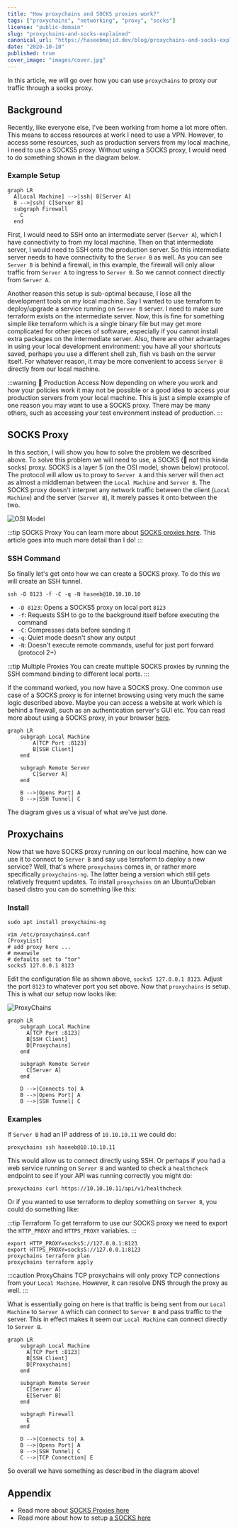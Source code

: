 ```yaml
---
title: "How proxychains and SOCKS proxies work?"
tags: ["proxychains", "networking", "proxy", "socks"]
license: "public-domain"
slug: "proxychains-and-socks-explained"
canonical_url: "https://haseebmajid.dev/blog/proxychains-and-socks-explained/"
date: "2020-10-10"
published: true
cover_image: "images/cover.jpg"
---
```


In this article, we will go over how you can use `proxychains` to proxy our traffic through a socks proxy.

## Background

Recently, like everyone else, I've been working from home a lot more often. This means to access resources at work
I need to use a VPN. However, to access some resources, such as production servers from my local machine, I need to
use a SOCKS5 proxy. Without using a SOCKS proxy, I would need to do something shown in the diagram below.

### Example Setup

```mermaid
graph LR
  A[Local Machine] -->|ssh| B[Server A]
  B -->|ssh| C[Server B]
  subgraph Firewall
    C
  end
```

First, I would need to SSH onto an intermediate server (`Server A`), which I have connectivity to from my local machine.
Then on that intermediate server, I would need to SSH onto the production server. So this intermediate server needs
to have connectivity to the `Server B` as well. As you can see `Server B` is behind a firewall, in this example, the
firewall will only allow traffic from `Server A` to ingress to `Server B`. So we cannot connect directly from `Server A`.

Another reason this setup is sub-optimal because, I lose all the development tools on my local machine. Say I wanted
to use terraform to deploy/upgrade a service running on `Server B` server. I need to make sure terraform exists
on the intermediate server. Now, this is fine for something simple like terraform which is a single binary file
but may get more complicated for other pieces of software, especially if you cannot install extra packages on
the intermediate server. Also, there are other advantages in using your local development environment: you have
all your shortcuts saved, perhaps you use a different shell zsh, fish vs bash on the server itself. For whatever
reason, it may be more convenient to access `Server B` directly from our local machine.

:::warning 🔐 Production Access
Now depending on where you work and how your policies work it may not be possible or a good idea to access
your production servers from your local machine. This is just a simple example of one reason you may
want to use a SOCKS proxy. There may be many others, such as accessing your test environment instead of
production.
:::

## SOCKS Proxy

In this section, I will show you how to solve the problem we described above. To solve this problem we will need to use,
a SOCKS (🧦 not this kinda socks) proxy. SOCKS is a layer 5 (on the OSI model, shown below) protocol. The protocol will allow
us to proxy to `Server A` and this server will then act as almost a middleman between the `Local Machine` and `Server B`.
The SOCKS proxy doesn't interpret any network traffic between the client (`Local Machine`) and the
server (`Server B`), it merely passes it onto between the two.

![OSI Model](https://upload.wikimedia.org/wikipedia/commons/2/2b/Osi-model.png)

:::tip SOCKS Proxy
You can learn more about
[SOCKS proxies here](https://securityintelligence.com/posts/socks-proxy-primer-what-is-socks5-and-why-should-you-use-it/).
This article goes into much more detail than I do!
:::

### SSH Command

So finally let's get onto how we can create a SOCKS proxy. To do this we will create an SSH tunnel.

```bash{promptUser: haseeb}
ssh -D 8123 -f -C -q -N haseeb@10.10.10.10
```

- `-D 8123`: Opens a SOCKS5 proxy on local port `8123`
- `-f`: Requests SSH to go to the background itself before executing the command
- `-C`: Compresses data before sending it
- `-q`: Quiet mode doesn't show any output
- `-N`: Doesn't execute remote commands, useful for just port forward (protocol 2+)

:::tip Multiple Proxies
You can create multiple SOCKS proxies by running the SSH command binding to different local ports.
:::

If the command worked, you now have a SOCKS proxy. One common use case of a SOCKS proxy is for internet
browsing using very much the same logic described above. Maybe you can access a website at work which is
behind a firewall, such as an authentication server's GUI etc. You can read more about using a SOCKS
proxy, in your browser [here](https://ma.ttias.be/socks-proxy-linux-ssh-bypass-content-filters/).

```mermaid
graph LR
    subgraph Local Machine
        A[TCP Port :8123]
        B[SSH Client]
    end

    subgraph Remote Server
        C[Server A]
    end

    B -->|Opens Port| A
    B -->|SSH Tunnel| C
```

The diagram gives us a visual of what we've just done.

## Proxychains

Now that we have SOCKS proxy running on our local machine, how can we use it to connect to `Server B` and say
use terraform to deploy a new service? Well, that's where `proxychains` comes in, or rather more specifically
`proxychains-ng`. The latter being a version which still gets relatively frequent updates.
To install `proxychains` on an Ubuntu/Debian based distro you can do something like this:

### Install

```bash{promptUser: haseeb}{outputLines:4-8}
sudo apt install proxychains-ng

vim /etc/proxychains4.conf
[ProxyList]
# add proxy here ...
# meanwile
# defaults set to "tor"
socks5 127.0.0.1 8123
```

Edit the configuration file as shown above, `socks5 127.0.0.1 8123`. Adjust the port `8123` to whatever port you set above.
Now that `proxychains` is setup. This is what our setup now looks like:

![ProxyChains](images/proxychains.png)

```mermaid
graph LR
    subgraph Local Machine
      A[TCP Port :8123]
      B[SSH Client]
      D[Proxychains]
    end

    subgraph Remote Server
      C[Server A]
    end

    D -->|Connects to| A
    B -->|Opens Port| A
    B -->|SSH Tunnel| C
```

### Examples

If `Server B` had an IP address of `10.10.10.11` we could do:

```bash{promptUser: haseeb}
proxychains ssh haseeb@10.10.10.11
```

This would allow us to connect directly using SSH. Or perhaps if you had a web service running on `Server B` and wanted to
check a `healthcheck` endpoint to see if your API was running correctly you might do:

```bash{promptUser: haseeb}
proxychains curl https://10.10.10.11/api/v1/healthcheck
```

Or if you wanted to use terraform to deploy something on `Server B`, you could do something like:

:::tip Terraform
To get terraform to use our SOCKS proxy we need to export the `HTTP_PROXY` and `HTTPS_PROXY` variables.
:::

```bash{promptUser: haseeb}
export HTTP_PROXY=socks5://127.0.0.1:8123
export HTTPS_PROXY=socks5://127.0.0.1:8123
proxychains terraform plan
proxychains terraform apply
```

:::caution ProxyChains TCP
proxychains will only proxy TCP connections from your `Local Machine`.
However, it can resolve DNS through the proxy as well.
:::

What is essentially going on here is that traffic is being sent from our `Local Machine` to `Server A` which can
connect to `Server B` and pass traffic to the server. This in effect makes it seem our `Local Machine` can connect
directly to `Server B`.

```mermaid
graph LR
    subgraph Local Machine
      A[TCP Port :8123]
      B[SSH Client]
      D[Proxychains]
    end

    subgraph Remote Server
      C[Server A]
      E[Server B]
    end

    subgraph Firewall
      E
    end

    D -->|Connects to| A
    B -->|Opens Port| A
    B -->|SSH Tunnel| C
    C -->|TCP Connection| E
```

So overall we have something as described in the diagram above!

## Appendix

- Read more about [SOCKS Proxies here](https://securityintelligence.com/posts/socks-proxy-primer-what-is-socks5-and-why-should-you-use-it/)
- Read more about how to setup [a SOCKS here](https://ma.ttias.be/socks-proxy-linux-ssh-bypass-content-filters/)
